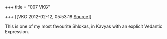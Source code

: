 +++
title = "007 VKG"

+++
[[VKG	2012-02-12, 05:53:18 [Source](https://groups.google.com/g/bvparishat/c/Ltw9lDLRbmg)]]



This is one of my most favourite Shlokas, in Kavyas with an explicit Vedantic Expression.

